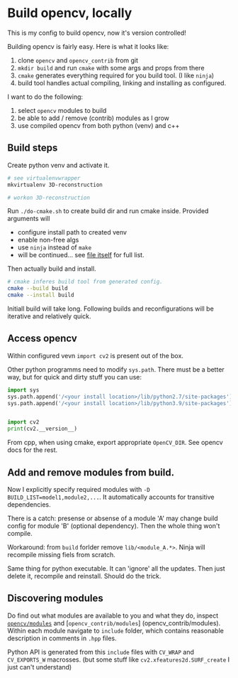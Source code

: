 # Build opencv, locally

This is my config to build opencv, now it's version controlled!

Building opencv is fairly easy. Here is what it looks like:

1. clone `opencv` and `opencv_contrib` from git
2. `mkdir build` and run `cmake` with some args and props from there
3. `cmake` generates everything required for you build tool. (I like `ninja`)
4. build tool handles actual compiling, linking and installing as configured.


I want to do the following:

1. select `opencv` modules to build
2. be able to add / remove (contrib) modules as I grow
3. use compiled opencv from both python (venv) and c++ 


## Build steps

Create python venv and activate it. 

```sh
# see virtualenvwrapper
mkvirtualenv 3D-reconstruction

# workon 3D-reconstruction
```

Run `./do-cmake.sh` to create build dir and run cmake inside.
Provided arguments will

- configure install path to created venv
- enable non-free algs
- use `ninja` instead of `make`
- will be continued... see [file itself](do-cmake.sh) for full list.


Then actually build and install.  

```sh
# cmake inferes build tool from generated config.
cmake --build build
cmake --install build
```

Initiall build will take long. Following builds and reconfigurations will be
iterative and relatively quick.

## Access opencv

Within configured vevn `import cv2` is present out of the box.

Other python programms need to modify `sys.path`. 
There must be a better way, but for quick and dirty stuff you can use:

```py
import sys
sys.path.append('/<your install location>/lib/python2.7/site-packages')
sys.path.append('/<your install location>/lib/python3.9/site-packages')


import cv2
print(cv2.__version__)
```

From cpp, when using cmake, export appropriate `OpenCV_DIR`. 
See opencv docs for the rest.


## Add and remove modules from build.

Now I explicitly specify required modules with `-D BUILD_LIST=model1,module2,...`. It automatically accounts for transitive dependencies.

There is a catch: presense or absense of a module 'A' may change build config
for module 'B' (optional dependency). Then the whole thing won't compile.

Workaround: from `build` forlder remove `lib/<module_A.*>`. Ninja will recompile missing fiels from scratch. 

Same thing for python executable. It can 'ignore' all the updates.
Then just delete it, recompile and reinstall. Should do the trick.

## Discovering modules

Do find out what modules are available to you and what they do,
inspect [`opencv/modules`](opencv/modules) and [`opencv_contrib/modules`]
(opencv_contrib/modules). Within each module navigate to `include` folder, 
which contains reasonable description in comments in `.hpp` files.

Python API is generated from this `include` files with `CV_WRAP` and `CV_EXPORTS_W` macrosses. 
(but some stuff like `cv2.xfeatures2d.SURF_create` I just can't understand)